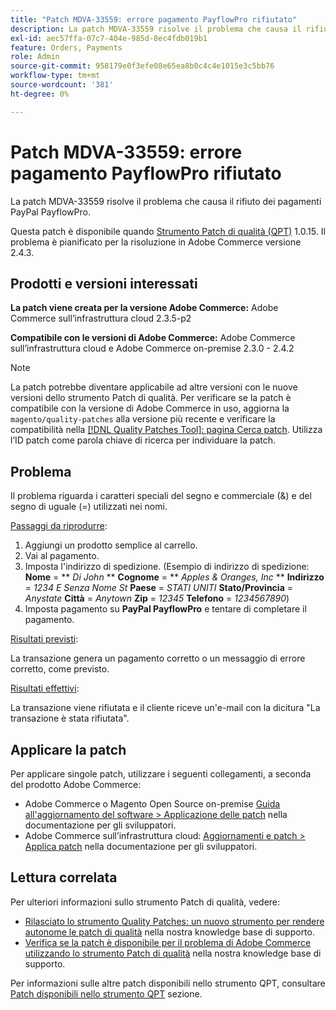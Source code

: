 ```yaml
---
title: "Patch MDVA-33559: errore pagamento PayflowPro rifiutato"
description: La patch MDVA-33559 risolve il problema che causa il rifiuto dei pagamenti PayPal PayflowPro.
exl-id: aec57ffa-07c7-404e-985d-8ec4fdb019b1
feature: Orders, Payments
role: Admin
source-git-commit: 958179e0f3efe08e65ea8b0c4c4e1015e3c5bb76
workflow-type: tm+mt
source-wordcount: '381'
ht-degree: 0%

---
```


# Patch MDVA-33559: errore pagamento PayflowPro rifiutato

La patch MDVA-33559 risolve il problema che causa il rifiuto dei pagamenti PayPal PayflowPro.

Questa patch è disponibile quando [Strumento Patch di qualità (QPT)](https://devdocs.magento.com/guides/v2.4/comp-mgr/patching.html#mqp) 1.0.15. Il problema è pianificato per la risoluzione in Adobe Commerce versione 2.4.3.

## Prodotti e versioni interessati

**La patch viene creata per la versione Adobe Commerce:** Adobe Commerce sull’infrastruttura cloud 2.3.5-p2

**Compatibile con le versioni di Adobe Commerce:** Adobe Commerce sull’infrastruttura cloud e Adobe Commerce on-premise 2.3.0 - 2.4.2

>[!NOTE]
>
>La patch potrebbe diventare applicabile ad altre versioni con le nuove versioni dello strumento Patch di qualità. Per verificare se la patch è compatibile con la versione di Adobe Commerce in uso, aggiorna la `magento/quality-patches` alla versione più recente e verificare la compatibilità nella [[!DNL Quality Patches Tool]: pagina Cerca patch](https://devdocs.magento.com/quality-patches/tool.html#patch-grid). Utilizza l’ID patch come parola chiave di ricerca per individuare la patch.

## Problema

Il problema riguarda i caratteri speciali del segno e commerciale (&amp;) e del segno di uguale (=) utilizzati nei nomi.

<u>Passaggi da riprodurre</u>:

1. Aggiungi un prodotto semplice al carrello.
1. Vai al pagamento.
1. Imposta l&#39;indirizzo di spedizione. (Esempio di indirizzo di spedizione: **Nome** = ** *Di John* **  **Cognome** = ** *Apples &amp; Oranges, Inc* **  **Indirizzo** = *1234 E Senza Nome St*  **Paese** = *STATI UNITI*  **Stato/Provincia** = *Anystate*  **Città** = *Anytown*  **Zip** = *12345*  **Telefono** = *1234567890*)
1. Imposta pagamento su **PayPal PayflowPro** e tentare di completare il pagamento.

<u>Risultati previsti</u>:

La transazione genera un pagamento corretto o un messaggio di errore corretto, come previsto.

<u>Risultati effettivi</u>:

La transazione viene rifiutata e il cliente riceve un&#39;e-mail con la dicitura &quot;La transazione è stata rifiutata&quot;.

## Applicare la patch

Per applicare singole patch, utilizzare i seguenti collegamenti, a seconda del prodotto Adobe Commerce:

* Adobe Commerce o Magento Open Source on-premise [Guida all&#39;aggiornamento del software > Applicazione delle patch](https://devdocs.magento.com/guides/v2.4/comp-mgr/patching/mqp.html) nella documentazione per gli sviluppatori.
* Adobe Commerce sull’infrastruttura cloud: [Aggiornamenti e patch > Applica patch](https://devdocs.magento.com/cloud/project/project-patch.html) nella documentazione per gli sviluppatori.

## Lettura correlata

Per ulteriori informazioni sullo strumento Patch di qualità, vedere:

* [Rilasciato lo strumento Quality Patches: un nuovo strumento per rendere autonome le patch di qualità](/help/announcements/adobe-commerce-announcements/magento-quality-patches-released-new-tool-to-self-serve-quality-patches.md) nella nostra knowledge base di supporto.
* [Verifica se la patch è disponibile per il problema di Adobe Commerce utilizzando lo strumento Patch di qualità](/help/support-tools/patches-available-in-qpt-tool/check-patch-for-magento-issue-with-magento-quality-patches.md) nella nostra knowledge base di supporto.

Per informazioni sulle altre patch disponibili nello strumento QPT, consultare [Patch disponibili nello strumento QPT](https://support.magento.com/hc/en-us/sections/360010506631-Patches-available-in-QPT-tool-) sezione.
